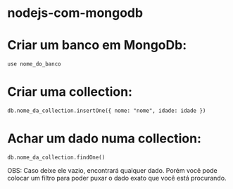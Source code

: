 # nodejs-com-mongodb

# Criar um banco em MongoDb:
```
use nome_do_banco
```

# Criar uma collection:
```
db.nome_da_collection.insertOne({ nome: "nome", idade: idade })
```

# Achar um dado numa collection:
```
db.nome_da_collection.findOne()
```

OBS: Caso deixe ele vazio, encontrará qualquer dado. Porém você pode colocar um filtro para poder puxar o dado exato
que você está procurando.